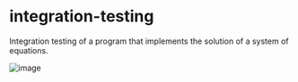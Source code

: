# integration-testing
Integration testing of a program that implements the solution of a system of equations.

![image](https://github.com/user-attachments/assets/8543d029-d30f-4615-9fc8-8b43cc2e1aef)

